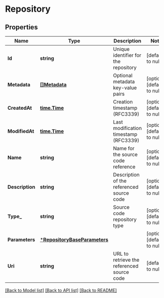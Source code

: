 # Repository

## Properties
Name | Type | Description | Notes
------------ | ------------- | ------------- | -------------
**Id** | **string** | Unique identifier for the repository | [default to null]
**Metadata** | [**[]Metadata**](Metadata.md) | Optional metadata key-value pairs | [optional] [default to null]
**CreatedAt** | [**time.Time**](time.Time.md) | Creation timestamp (RFC3339) | [optional] [default to null]
**ModifiedAt** | [**time.Time**](time.Time.md) | Last modification timestamp (RFC3339) | [optional] [default to null]
**Name** | **string** | Name for the source code reference | [optional] [default to null]
**Description** | **string** | Description of the referenced source code | [optional] [default to null]
**Type_** | **string** | Source code repository type | [optional] [default to null]
**Parameters** | [***RepositoryBaseParameters**](RepositoryBase_parameters.md) |  | [optional] [default to null]
**Uri** | **string** | URL to retrieve the referenced source code | [default to null]

[[Back to Model list]](../README.md#documentation-for-models) [[Back to API list]](../README.md#documentation-for-api-endpoints) [[Back to README]](../README.md)

